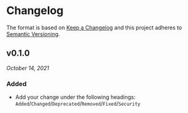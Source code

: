 # Changelog

The format is based on [Keep a Changelog](http://keepachangelog.com/en/1.0.0/)
and this project adheres to [Semantic Versioning](http://semver.org/spec/v2.0.0.html).


v0.1.0
------------------------------
*October 14, 2021*

### Added
- Add your change under the following headings: `Added`/`Changed`/`Deprecated`/`Removed`/`Fixed`/`Security`
